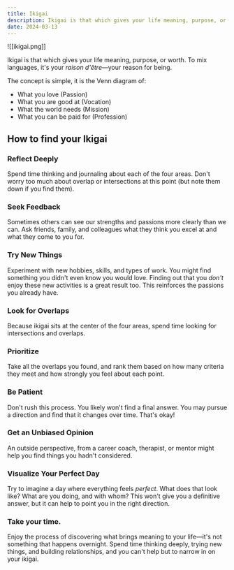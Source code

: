 ```yaml
---
title: Ikigai
description: Ikigai is that which gives your life meaning, purpose, or worth.
date: 2024-03-13
---
```

![[ikigai.png]]

Ikigai is that which gives your life meaning, purpose, or worth. To mix languages, it's your *raison d'être*—your reason for being.

The concept is simple, it is the Venn diagram of:

- What you love (Passion)
- What you are good at (Vocation)
- What the world needs (Mission)
- What you can be paid for (Profession)

## How to find your Ikigai

### Reflect Deeply
Spend time thinking and journaling about each of the four areas. Don't worry too much about overlap or intersections at this point (but note them down if you find them).

### Seek Feedback
Sometimes others can see our strengths and passions more clearly than we can. Ask friends, family, and colleagues what they think you excel at and what they come to you for.

### Try New Things
Experiment with new hobbies, skills, and types of work. You might find something you didn't even know you would love. Finding out that you _don't_ enjoy these new activities is a great result too. This reinforces the passions you already have.

### Look for Overlaps
Because ikigai sits at the center of the four areas, spend time looking for intersections and overlaps.

### Prioritize
Take all the overlaps you found, and rank them based on how many criteria they meet and how strongly you feel about each point.

### Be Patient
Don't rush this process. You likely won't find a final answer. You may pursue a direction and find that it changes over time. That's okay!

### Get an Unbiased Opinion
An outside perspective, from a career coach, therapist, or mentor might help you find things you hadn't considered.

### Visualize Your Perfect Day
Try to imagine a day where everything feels _perfect_. What does that look like? What are you doing, and with whom? This won't give you a definitive answer, but it can help to point you in the right direction.

### Take your time.
Enjoy the process of discovering what brings meaning to your life—it's not something that happens overnight. Spend time thinking deeply, trying new things, and building relationships, and you can't help but to narrow in on your ikigai.